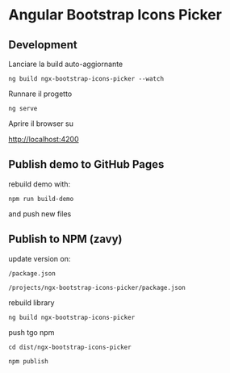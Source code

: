 # Angular Bootstrap Icons Picker

## Development

Lanciare la build auto-aggiornante

`ng build ngx-bootstrap-icons-picker --watch`

Runnare il progetto

`ng serve`

Aprire il browser su

[http://localhost:4200](http://localhost:4200)



## Publish demo to GitHub Pages

rebuild demo with:

`npm run build-demo`

and push new files

## Publish to NPM (zavy)

update version on:

`/package.json`

`/projects/ngx-bootstrap-icons-picker/package.json`

rebuild library

`ng build ngx-bootstrap-icons-picker`

push tgo npm

`cd dist/ngx-bootstrap-icons-picker`

`npm publish`
